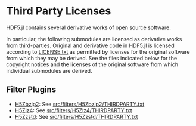 # Third Party Licenses

HDF5.jl contains several derivative works of open source software.

In particular, the following submodules are licensed as derivative works from third-parties.
Original and derivative code in HDF5.jl is licensed according to [LICENSE.txt](LICENSE.txt)
as permitted by licenses for the original software from which they may be derived.
See the files indicated below for the copyright notices and the licenses of the original
software from which individual submodules are derived.

## Filter Plugins
* [H5Zbzip2](src/filters/H5Zbzip2/src/H5Zbzip2.jl): See [src/filters/H5Zbzip2/THIRDPARTY.txt](src/filters/H5Zbzip2/THIRDPARTY.txt)
* [H5Zlz4](src/filters/H5Zlz4/src/H5Zlz4.jl): See [src/filters/H5Zlz4/THIRDPARTY.txt](src/filters/H5Zlz4/THIRDPARTY.txt)
* [H5Zzstd](src/filters/H5Zzstd/src/H5Zzstd.jl): See [src/filters/H5Zzstd/THIRDPARTY.txt](src/filters/H5Zzstd/THIRDPARTY.txt)